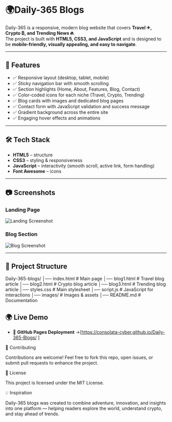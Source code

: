 # 🌍Daily-365 Blogs 

Daily-365 is a responsive, modern blog website that covers **Travel ✈, Crypto ₿, and Trending News 🔥**.  
The project is built with **HTML5, CSS3, and JavaScript** and is designed to be **mobile-friendly, visually appealing, and easy to navigate**.  

---

## 🚀 Features  
- ✅ Responsive layout (desktop, tablet, mobile)  
- ✅ Sticky navigation bar with smooth scrolling  
- ✅ Section highlights (Home, About, Features, Blog, Contact)  
- ✅ Color-coded icons for each niche (Travel, Crypto, Trending)  
- ✅ Blog cards with images and dedicated blog pages  
- ✅ Contact form with JavaScript validation and success message  
- ✅ Gradient background across the entire site  
- ✅ Engaging hover effects and animations  

---

## 🛠️ Tech Stack  
- **HTML5** – structure  
- **CSS3** – styling & responsiveness  
- **JavaScript** – interactivity (smooth scroll, active link, form handling)  
- **Font Awesome** – icons  

---

## 📷 Screenshots  
### Landing Page  
![Landing Screenshot](images/screenshot-home.png)  

### Blog Section  
![Blog Screenshot](images/screenshot-blog.png)  

---

## 📂 Project Structure 
 
Daily-365-blogs/
│── index.html # Main page
│── blog1.html # Travel blog article
│── blog2.html # Crypto blog article
│── blog3.html # Trending blog article
│── styles.css # Main stylesheet
│── script.js # JavaScript for interactions
│── images/ # Images & assets
│── README.md # Documentation

## 🌍 Live Demo
- 🚀 **GitHub Pages Deployment** →[https://consolata-cyber.github.io/Daily-365-Blogs/ ]


🤝 Contributing

Contributions are welcome! Feel free to fork this repo, open issues, or submit pull requests to enhance the project.

📜 License

This project is licensed under the MIT License.

💡 Inspiration


Daily-365 blogs was created to combine adventure, innovation, and insights into one platform — helping readers explore the world, understand crypto, and stay ahead of trends.





